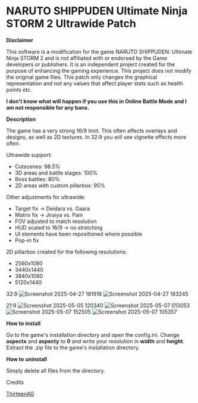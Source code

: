 # NARUTO SHIPPUDEN Ultimate Ninja STORM 2 Ultrawide Patch

**Disclaimer**

This software is a modification for the game NARUTO SHIPPUDEN: Ultimate Ninja STORM 2 and is not affiliated with or endorsed by the Game developers or publishers. It is an independent project created for the purpose of enhancing the gaming experience. This project does not modify the original game files. This patch only changes the graphical representation and not any values ​​that affect player stats such as health points etc.

**I don't know what will happen if you use this in Online Battle Mode and I am not responsible for any bans.**

**Description**

The game has a very strong 16/9 limit. This often affects overlays and designs, as well as 2D textures. In 32:9 you will see vignette effects more often.

Ultrawide support:

- Cutscenes: 98.5%
- 3D areas and battle stages: 100%
- Boss battles: 80%
- 2D areas with custom pillarbox: 95%

Other adjustments for ultrawide:

- Target fix -> Deidara vs. Gaara
- Matrix fix -> Jiraiya vs. Pain
- FOV adjusted to match resolution
- HUD scaled to 16/9 -> no stretching
- UI elements have been repositioned where possible
- Pop-in fix

2D pillarbox created for the following resolutions:
- 2560x1080
- 3440x1440
- 3840x1080
- 5120x1440

32:9
![Screenshot 2025-04-27 181916](https://github.com/user-attachments/assets/2f4efc0b-98c8-4fa6-aeac-9d67c28d76b7)
![Screenshot 2025-04-27 183245](https://github.com/user-attachments/assets/e3ed5886-d130-4e30-b8de-12474dabc62f)

21:9
![Screenshot 2025-05-05 120340](https://github.com/user-attachments/assets/a82fed24-8ce1-4791-a309-35b04145e630)
![Screenshot 2025-05-07 013053](https://github.com/user-attachments/assets/d4533f11-341c-4834-b16b-a6e29a15d85f)
![Screenshot 2025-05-07 152505](https://github.com/user-attachments/assets/7abbdc7d-9d0e-47da-8448-991b8d43a265)
![Screenshot 2025-05-07 105357](https://github.com/user-attachments/assets/d8e30e99-c3d2-41d4-9c84-042c4997b3bd)

**How to install**

Go to the game's installation directory and open the config.ini. Change **aspectx** and **aspecty** to **0** and write your resolution in **width** and **height**.
Extract the .zip file to the game's installation directory.

**How to uninstall**

Simply delete all files from the directory.

Credits 

[ThirteenAG](https://github.com/ThirteenAG)
